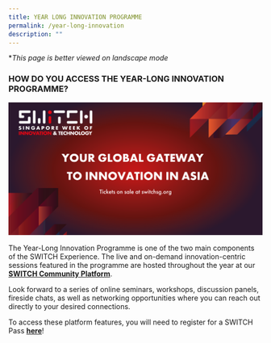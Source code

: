 ```yaml
---
title: YEAR LONG INNOVATION PROGRAMME
permalink: /year-long-innovation
description: ""
---
```


**This page is better viewed on landscape mode*
### **HOW DO YOU ACCESS THE YEAR-LONG INNOVATION PROGRAMME?**
![](/images/SWITCH%202022%20Landing%20Page/SWITCH%20social%20banner%202.png)

The Year-Long Innovation Programme is one of the two main components of the SWITCH Experience. The live and on-demand innovation-centric sessions featured in the programme are hosted throughout the year at our **[SWITCH Community Platform](https://community.switchsg.org/)**.

Look forward to a series of online seminars, workshops, discussion panels, fireside chats, as well as networking opportunities where you can reach out directly to your desired connections. 

To access these platform features, you will need to register for a SWITCH Pass **[here](https://form.gov.sg/#!/624d5568045bce00127c096c)**!